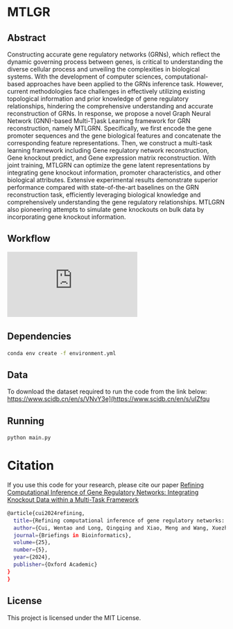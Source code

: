 # MTLGR


## Abstract
Constructing accurate gene regulatory networks (GRNs), which reflect the dynamic governing process between genes, is critical to understanding the diverse cellular process and unveiling the complexities in biological systems. 
With the development of computer sciences, computational-based approaches have been applied to the GRNs inference task. 
However, current methodologies face challenges in effectively utilizing existing topological information and prior knowledge of gene regulatory relationships, hindering the comprehensive understanding and accurate reconstruction of GRNs. 
In response, we propose a novel Graph Neural Network (GNN)-based Multi-T}ask Learning framework for GRN reconstruction, namely MTLGRN. 
Specifically, we first encode the gene promoter sequences and the gene biological features and concatenate the corresponding feature representations. 
Then, we construct a multi-task learning framework including Gene regulatory network reconstruction, Gene knockout predict, and Gene expression matrix reconstruction. 
With joint training, MTLGRN can optimize the gene latent representations by integrating gene knockout information, promoter characteristics, and other biological attributes. 
Extensive experimental results demonstrate superior performance compared with state-of-the-art baselines on the GRN reconstruction task, efficiently leveraging biological knowledge and comprehensively understanding the gene regulatory relationships. 
MTLGRN also pioneering attempts to simulate gene knockouts on bulk data by incorporating gene knockout information. 

## Workflow

![image](https://github.com/wentaoStyle/MTLGRN/blob/main/fig1_framework.pdf)

## Dependencies
```bash
conda env create -f environment.yml
```

## Data
To download the dataset required to run the code from the link below:
https://www.scidb.cn/en/s/VNvY3e](https://www.scidb.cn/en/s/uIZfqu

## Running
```bash
python main.py
```


# Citation
If you use this code for your research, please cite our paper [Refining Computational Inference of Gene Regulatory Networks: Integrating Knockout Data within a Multi-Task Framework](https://academic.oup.com/bib/article/25/5/bbae361/7724463?login=false)
```bash
@article{cui2024refining,
  title={Refining computational inference of gene regulatory networks: integrating knockout data within a multi-task framework},
  author={Cui, Wentao and Long, Qingqing and Xiao, Meng and Wang, Xuezhi and Feng, Guihai and Li, Xin and Wang, Pengfei and Zhou, Yuanchun},
  journal={Briefings in Bioinformatics},
  volume={25},
  number={5},
  year={2024},
  publisher={Oxford Academic}
}
}
```

## License
This project is licensed under the MIT License.







